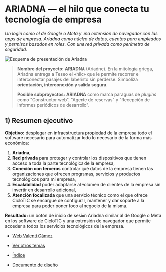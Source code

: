 # ARIADNA — el hilo que conecta tu tecnología de empresa

*Un login como el de Google o Meta y una extensión de navegador con las apps de empresa. Ariadna como núcleo de datos, cuentas para empleados y permisos basados en roles. Con una red privada como perímetro de seguridad.*

![Esquema de presentación de Ariadna](/_media/presentacion-esquema.png)

> **Nombre del proyecto:** **ARIADNA** (Ariadne). En la mitología griega, Ariadna entrega a Teseo el «hilo» que le permite recorrer e interconectar pasajes del laberinto sin perderse. Simboliza **orientación, interconexión y salida segura**.
> 
> **Posible subproyectos:** **ARIADNA** como marca paraguas de *plugins* como "Constructor web", "Agente de reservas" y "Recepción de informes periódicos de desarrollo".

## 1) Resumen ejecutivo
**Objetivo:** desplegar en infraestructura propiedad de la empresa todo el software necesario para automatizar todo lo necesario de la forma más económica:  
1) **Ariadna**,  
2) **Red privada** para proteger y controlar los dispositivos que tienen acceso a toda la parte tecnológica de la empresa,  
3) **Conexión con terceros** controlar qué datos de la empresa tienen las organizaciones que ofrecen programas, servicios y productos tecnológicos para mi empresa,
4) **Escalabilidad** poder adaptarse al volumen de clientes de la empresa sin invertir en desarrollo adicional,
5) **Atención focalizada** que una servicio técnico como el que ofrece CicloTIC se encargue de configurar, mantener y dar soporte a la empresa para poder poner foco al negocio de la misma. 

**Resultado:** un botón de inicio de sesión Ariadna similar al de Google o Meta en los software de CicloTIC y una extensión de navegador que permite acceder a todos los servicios tecnológicos de la empresa.

* [Web Valentí Gàmez](https://valentigamez.com)

* [Ver otros temas](/)

* [Índice](/ariadna/)

* [Documento de diseño](ariadna/documento_diseno_de_software)
